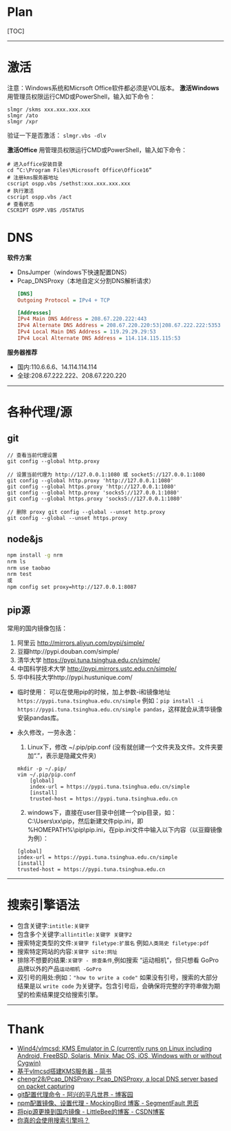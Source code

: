 # Plan
[TOC]

---

# 激活
注意：Windows系统和Micrsoft Office软件都必须是VOL版本。
**激活Windows**
用管理员权限运行CMD或PowerShell，输入如下命令：
```
slmgr /skms xxx.xxx.xxx.xxx
slmgr /ato
slmgr /xpr
```
验证一下是否激活：
`slmgr.vbs -dlv`

**激活Office**
用管理员权限运行CMD或PowerShell，输入如下命令：
```
# 进入office安装目录
cd “C:\Program Files\Microsoft Office\Office16”
# 注册kms服务器地址
cscript ospp.vbs /sethst:xxx.xxx.xxx.xxx
# 执行激活
cscript ospp.vbs /act
# 查看状态
CSCRIPT OSPP.VBS /DSTATUS
```

# DNS
**软件方案**
- DnsJumper（windows下快速配置DNS）
- Pcap_DNSProxy（本地自定义分割DNS解析请求）
    ```ini
    [DNS]
    Outgoing Protocol = IPv4 + TCP

    [Addresses]
    IPv4 Main DNS Address = 208.67.220.222:443
    IPv4 Alternate DNS Address = 208.67.220.220:53|208.67.222.222:5353
    IPv4 Local Main DNS Address = 119.29.29.29:53
    IPv4 Local Alternate DNS Address = 114.114.115.115:53
    ```

**服务器推荐**
- 国内:110.6.6.6、14.114.114.114
- 全球:208.67.222.222、208.67.220.220

---

# 各种代理/源
## git
```git
// 查看当前代理设置
git config --global http.proxy

// 设置当前代理为 http://127.0.0.1:1080 或 socket5://127.0.0.1:1080
git config --global http.proxy 'http://127.0.0.1:1080'
git config --global https.proxy 'http://127.0.0.1:1080'
git config --global http.proxy 'socks5://127.0.0.1:1080'
git config --global https.proxy 'socks5://127.0.0.1:1080' 

// 删除 proxy git config --global --unset http.proxy
git config --global --unset https.proxy
```

## node&js
```bash
npm install -g nrm
nrm ls
nrm use taobao
nrm test
或
npm config set proxy=http://127.0.0.1:8087
```

## pip源
常用的国内镜像包括：
1. 阿里云 http://mirrors.aliyun.com/pypi/simple/
2. 豆瓣http://pypi.douban.com/simple/
3. 清华大学 https://pypi.tuna.tsinghua.edu.cn/simple/
4. 中国科学技术大学 http://pypi.mirrors.ustc.edu.cn/simple/
5. 华中科技大学http://pypi.hustunique.com/

- 临时使用：
可以在使用pip的时候，加上参数-i和镜像地址`https://pypi.tuna.tsinghua.edu.cn/simple`
例如：`pip install -i https://pypi.tuna.tsinghua.edu.cn/simple pandas`，这样就会从清华镜像安装pandas库。

- 永久修改，一劳永逸：
    1. Linux下，修改 ~/.pip/pip.conf (没有就创建一个文件夹及文件。文件夹要加“.”，表示是隐藏文件夹)
    ```vim
    mkdir -p ~/.pip/
    vim ~/.pip/pip.conf
        [global]
        index-url = https://pypi.tuna.tsinghua.edu.cn/simple
        [install]
        trusted-host = https://pypi.tuna.tsinghua.edu.cn
    ```

    2. windows下，直接在user目录中创建一个pip目录，如：C:\Users\xx\pip，然后新建文件pip.ini，即 %HOMEPATH%\pip\pip.ini，在pip.ini文件中输入以下内容（以豆瓣镜像为例）：
    ```vim
    [global]
    index-url = https://pypi.tuna.tsinghua.edu.cn/simple
    [install]
    trusted-host = https://pypi.tuna.tsinghua.edu.cn
    ```

---

# 搜索引擎语法
- 包含关键字:`intitle:关键字`
- 包含多个关键字:`allintitle:关键字 关键字2`
- 搜索特定类型的文件:`关键字 filetype:扩展名` 例如`人类简史 filetype:pdf`
- 搜索特定网站的内容:`关键字 site:网址`
- 排除不想要的结果:`关键字 - 排查条件`,例如搜索 “运动相机”，但只想看 GoPro 品牌以外的产品`运动相机 -GoPro`
- 双引号的用处:例如：`"how to write a code"` 如果没有引号，搜索的大部分结果是以 `write code` 为关键字。包含引号后，会确保将完整的字符串做为期望的检索结果提交给搜索引擎。

---

# Thank
- [Wind4/vlmcsd: KMS Emulator in C (currently runs on Linux including Android, FreeBSD, Solaris, Minix, Mac OS, iOS, Windows with or without Cygwin)](https://github.com/Wind4/vlmcsd)
- [基于vlmcsd搭建KMS服务器 - 简书](https://www.jianshu.com/p/11d51983852e)
- [chengr28/Pcap_DNSProxy: Pcap_DNSProxy, a local DNS server based on packet capturing](https://github.com/chengr28/Pcap_DNSProxy)
- [git配置代理命令 - 阿兴的平凡世界 - 博客园](https://www.cnblogs.com/gx1069/p/6840413.html)
- [npm配置镜像、设置代理 - MockingBird 博客 - SegmentFault 思否](https://segmentfault.com/a/1190000002589144)
- [将pip源更换到国内镜像 - LittleBee的博客 - CSDN博客](https://blog.csdn.net/sinat_21591675/article/details/82770360)
- [你真的会使用搜索引擎吗？](https://mp.weixin.qq.com/s/le_zYcDfhSLvbuu99LprMQ)
